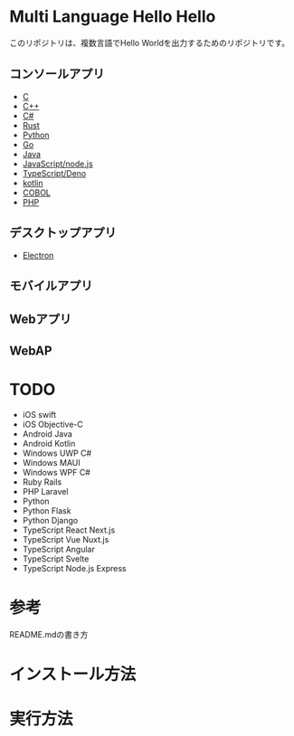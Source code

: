 ﻿# Multi Language Hello Hello
このリポジトリは、複数言語でHello Worldを出力するためのリポジトリです。
## コンソールアプリ
* [C](./console_C)
* [C++](./console_C++)
* [C#](./console_C%23)
* [Rust](./console_Rust)
* [Python](./console_Python)
* [Go](./console_Go)
* [Java](./console_Java)
* [JavaScript/node.js](./console_JavaScript_node.js)
* [TypeScript/Deno](./console_TypeScript_Deno)
* [kotlin](./console_kotlin)
* [COBOL](./console_COBOL)
* [PHP](./console_PHP)

## デスクトップアプリ
* [Electron](./desktop_Electron)


## モバイルアプリ



## Webアプリ


## WebAP


# TODO
* iOS swift
* iOS Objective-C
* Android Java
* Android Kotlin
* Windows UWP C#
* Windows MAUI
* Windows WPF C#
* Ruby Rails
* PHP Laravel
* Python
* Python Flask
* Python Django
* TypeScript React Next.js
* TypeScript Vue Nuxt.js
* TypeScript Angular
* TypeScript Svelte
* TypeScript Node.js Express


# 参考
README.mdの書き方
# インストール方法

# 実行方法
